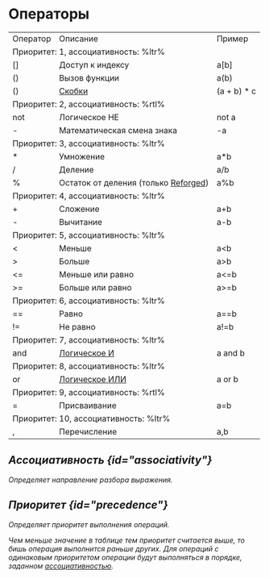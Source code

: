 # Операторы

<var name="ltr" value="слева направо"/>
<var name="rtl" value="справа налево"/>

<table>
<tr><td>Оператор</td><td>Описание</td><td>Пример</td></tr>

<tr><td colspan="3">Приоритет: <format style="bold">1</format>, ассоциативность: <format style="bold">%ltr%</format></td></tr>
<tr><td>[]</td><td>Доступ к индексу</td><td>a[b]</td></tr>
<tr><td>()</td><td>Вызов функции</td><td>a(b)</td></tr>
<tr><td>()</td><td><a href="https://xgm.guru/p/ij/jass-condition#skobki">Скобки</a></td><td>(a + b) * c</td></tr>

<tr><td colspan="3">Приоритет: <format style="bold">2</format>, ассоциативность: <format style="bold">%rtl%</format></td></tr>
<tr><td>not</td><td>Логическое НЕ</td><td>not a</td></tr>
<tr><td>-</td><td>Математическая смена знака</td><td>-a</td></tr>

<tr><td colspan="3">Приоритет: <format style="bold">3</format>, ассоциативность: <format style="bold">%ltr%</format></td></tr>
<tr><td>*</td><td>Умножение</td><td>a*b</td></tr>
<tr><td>/</td><td>Деление</td><td>a/b</td></tr>
<tr><td>%</td><td>Остаток от деления (только <a href="https://warcraft3.blizzard.com">Reforged</a>)</td><td>a%b</td></tr>

<tr><td colspan="3">Приоритет: <format style="bold">4</format>, ассоциативность: <format style="bold">%ltr%</format></td></tr>
<tr><td>+</td><td>Сложение</td><td>a+b</td></tr>
<tr><td>-</td><td>Вычитание</td><td>a-b</td></tr>

<tr><td colspan="3">Приоритет: <format style="bold">5</format>, ассоциативность: <format style="bold">%ltr%</format></td></tr>
<tr><td>&lt;</td><td>Меньше</td><td>a&lt;b</td></tr>
<tr><td>&gt;</td><td>Больше</td><td>a&gt;b</td></tr>
<tr><td>&lt;=</td><td>Меньше или равно</td><td>a&lt;=b</td></tr>
<tr><td>&gt;=</td><td>Больше или равно</td><td>a&gt;=b</td></tr>

<tr><td colspan="3">Приоритет: <format style="bold">6</format>, ассоциативность: <format style="bold">%ltr%</format></td></tr>
<tr><td>==</td><td>Равно</td><td>a==b</td></tr>
<tr><td>!=</td><td>Не равно</td><td>a!=b</td></tr>

<tr><td colspan="3">Приоритет: <format style="bold">7</format>, ассоциативность: <format style="bold">%ltr%</format></td></tr>
<tr><td>and</td><td><a href="and.md">Логическое И</a></td><td>a and b</td></tr>

<tr><td colspan="3">Приоритет: <format style="bold">8</format>, ассоциативность: <format style="bold">%ltr%</format></td></tr>
<tr><td>or</td><td><a href="or.md">Логическое ИЛИ</a></td><td>a or b</td></tr>

<tr><td colspan="3">Приоритет: <format style="bold">9</format>, ассоциативность: <format style="bold">%rtl%</format></td></tr>
<tr><td>=</td><td>Присваивание</td><td>a=b</td></tr>

<tr><td colspan="3">Приоритет: <format style="bold">10</format>, ассоциативность: <format style="bold">%ltr%</format></td></tr>
<tr><td>,</td><td>Перечисление</td><td>a,b</td></tr>
</table>

## Ассоциативность {id="associativity"}

Определяет направление разбора выражения.

## Приоритет {id="precedence"}

Определяет приоритет выполнения операций.

Чем меньше значение в таблице тем приоритет считается выше,
то бишь операция выполнится раньше других. Для операций с одинаковым приоритетом операции будут выполняться в порядке,
заданном [ассоциативностью](#associativity).
